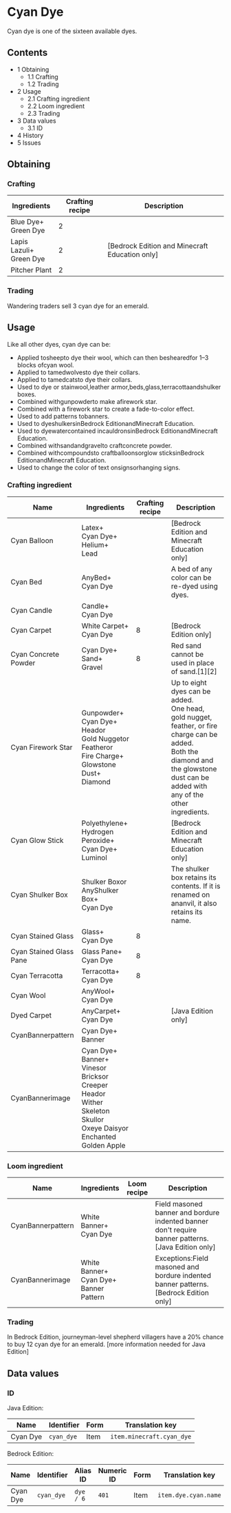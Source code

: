 # Cyan Dye
Cyan dye is one of the sixteen available dyes.

## Contents
- 1 Obtaining
	- 1.1 Crafting
	- 1.2 Trading
- 2 Usage
	- 2.1 Crafting ingredient
	- 2.2 Loom ingredient
	- 2.3 Trading
- 3 Data values
	- 3.1 ID
- 4 History
- 5 Issues

## Obtaining
### Crafting
| Ingredients                 | Crafting recipe | Description                                      |
|-----------------------------|-----------------|--------------------------------------------------|
| Blue Dye+<br/>Green Dye     | 2               |                                                  |
| Lapis Lazuli+<br/>Green Dye | 2               | ‌[Bedrock Edition and Minecraft Education  only] |
| Pitcher Plant               | 2               |                                                  |

### Trading
Wandering traders sell 3 cyan dye for an emerald.

## Usage
Like all other dyes, cyan dye can be:

- Applied tosheepto dye their wool, which can then beshearedfor 1–3 blocks ofcyan wool.
- Applied to tamedwolvesto dye their collars.
- Applied to tamedcatsto dye their collars.
- Used to dye or stainwool,leather armor,beds,glass,terracottaandshulker boxes.
- Combined withgunpowderto make afirework star.
- Combined with a firework star to create a fade-to-color effect.
- Used to add patterns tobanners.
- Used to dyeshulkersinBedrock EditionandMinecraft Education.
- Used to dyewatercontained incauldronsinBedrock EditionandMinecraft Education.
- Combined withsandandgravelto craftconcrete powder.
- Combined withcompoundsto craftballoonsorglow sticksinBedrock EditionandMinecraft Education.
- Used to change the color of text onsignsorhanging signs.

### Crafting ingredient
| Name                    | Ingredients                                                                                                                                | Crafting recipe | Description                                                                                                                                                                                 |
|-------------------------|--------------------------------------------------------------------------------------------------------------------------------------------|-----------------|---------------------------------------------------------------------------------------------------------------------------------------------------------------------------------------------|
| Cyan Balloon            | Latex+<br/>Cyan Dye+<br/>Helium+<br/>Lead                                                                                                  |                 | ‌[Bedrock Edition and Minecraft Education  only]                                                                                                                                            |
| Cyan Bed                | AnyBed+<br/>Cyan Dye                                                                                                                       |                 | A bed of any color can be re-dyed using dyes.                                                                                                                                               |
| Cyan Candle             | Candle+<br/>Cyan Dye                                                                                                                       |                 |                                                                                                                                                                                             |
| Cyan Carpet             | White Carpet+<br/>Cyan Dye                                                                                                                 | 8               | ‌[Bedrock Edition  only]                                                                                                                                                                    |
| Cyan Concrete Powder    | Cyan Dye+<br/>Sand+<br/>Gravel                                                                                                             | 8               | Red sand cannot be used in place of sand.[1][2]                                                                                                                                             |
| Cyan Firework Star      | Gunpowder+<br/>Cyan Dye+<br/>Heador<br/>Gold Nuggetor<br/>Featheror<br/>Fire Charge+<br/>Glowstone Dust+<br/>Diamond                       |                 | Up to eight dyes can be added.<br/>One head, gold nugget, feather, or fire charge can be added.<br/>Both the diamond and the glowstone dust can be added with any of the other ingredients. |
| Cyan Glow Stick         | Polyethylene+<br/>Hydrogen Peroxide+<br/>Cyan Dye+<br/>Luminol                                                                             |                 | ‌[Bedrock Edition and Minecraft Education  only]                                                                                                                                            |
| Cyan Shulker Box        | Shulker Boxor<br/>AnyShulker Box+<br/>Cyan Dye                                                                                             |                 | The shulker box retains its contents. If it is renamed on ananvil, it also retains its name.                                                                                                |
| Cyan Stained Glass      | Glass+<br/>Cyan Dye                                                                                                                        | 8               |                                                                                                                                                                                             |
| Cyan Stained Glass Pane | Glass Pane+<br/>Cyan Dye                                                                                                                   | 8               |                                                                                                                                                                                             |
| Cyan Terracotta         | Terracotta+<br/>Cyan Dye                                                                                                                   | 8               |                                                                                                                                                                                             |
| Cyan Wool               | AnyWool+<br/>Cyan Dye                                                                                                                      |                 |                                                                                                                                                                                             |
| Dyed Carpet             | AnyCarpet+<br/>Cyan Dye                                                                                                                    |                 | ‌[Java Edition  only]                                                                                                                                                                       |
| CyanBannerpattern       | Cyan Dye+<br/>Banner                                                                                                                       |                 |                                                                                                                                                                                             |
| CyanBannerimage         | Cyan Dye+<br/>Banner+<br/>Vinesor<br/>Bricksor<br/>Creeper Heador<br/>Wither Skeleton Skullor<br/>Oxeye Daisyor<br/>Enchanted Golden Apple |                 |                                                                                                                                                                                             |

### Loom ingredient
| Name              | Ingredients                                    | Loom recipe | Description                                                                                          |
|-------------------|------------------------------------------------|-------------|------------------------------------------------------------------------------------------------------|
| CyanBannerpattern | White Banner+<br/>Cyan Dye                     |             | Field masoned banner and bordure indented banner don't require banner patterns.‌[Java Edition  only] |
| CyanBannerimage   | White Banner+<br/>Cyan Dye+<br/>Banner Pattern |             | Exceptions:Field masoned and bordure indented banner patterns.‌[Bedrock Edition  only]<br/>          |

### Trading
In Bedrock Edition, journeyman-level shepherd villagers have a 20% chance to buy 12 cyan dye for an emerald.
[more information needed for Java Edition]

## Data values
### ID
Java Edition:

| Name     | Identifier | Form | Translation key           |
|----------|------------|------|---------------------------|
| Cyan Dye | `cyan_dye` | Item | `item.minecraft.cyan_dye` |

Bedrock Edition:

| Name     | Identifier | Alias ID  | Numeric ID | Form | Translation key      |
|----------|------------|-----------|------------|------|----------------------|
| Cyan Dye | `cyan_dye` | `dye / 6` | `401`      | Item | `item.dye.cyan.name` |


